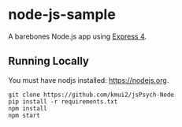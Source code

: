 # node-js-sample

A barebones Node.js app using [Express 4](http://expressjs.com/).

## Running Locally

You must have nodjs installed: https://nodejs.org.

```
git clone https://github.com/kmui2/jsPsych-Node
pip install -r requirements.txt
npm install
npm start
```